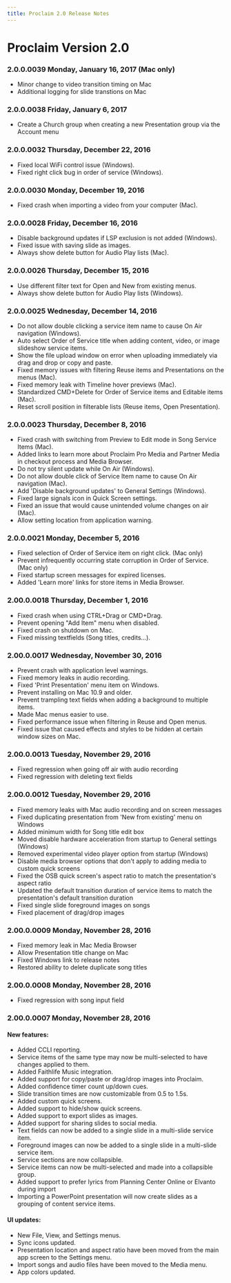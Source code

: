 ```yaml
---
title: Proclaim 2.0 Release Notes
---
```


# Proclaim Version 2.0

### 2.0.0.0039 Monday, January 16, 2017 (Mac only)
* Minor change to video transition timing on Mac
* Additional logging for slide transtions on Mac

### 2.0.0.0038 Friday, January 6, 2017
* Create a Church group when creating a new Presentation group via the Account menu

### 2.0.0.0032 Thursday, December 22, 2016
* Fixed local WiFi control issue (Windows).
* Fixed right click bug in order of service (Windows).

### 2.0.0.0030 Monday, December 19, 2016
* Fixed crash when importing a video from your computer (Mac).

### 2.0.0.0028 Friday, December 16, 2016
* Disable background updates if LSP exclusion is not added (Windows).
* Fixed issue with saving slide as images.
* Always show delete button for Audio Play lists (Mac).

### 2.0.0.0026 Thursday, December 15, 2016
* Use different filter text for Open and New from existing menus.
* Always show delete button for Audio Play lists (Windows).

### 2.0.0.0025 Wednesday, December 14, 2016
* Do not allow double clicking a service item name to cause On Air navigation (Windows).
* Auto select Order of Service title when adding content, video, or image slideshow service items.
* Show the file upload window on error when uploading immediately via drag and drop or copy and paste.
* Fixed memory issues with filtering Reuse items and Presentations on the menus (Mac).
* Fixed memory leak with Timeline hover previews (Mac).
* Standardized CMD+Delete for Order of Service items and Editable items (Mac).
* Reset scroll position in filterable lists (Reuse items, Open Presentation).

### 2.0.0.0023 Thursday, December 8, 2016
* Fixed crash with switching from Preview to Edit mode in Song Service Items (Mac).
* Added links to learn more about Proclaim Pro Media and Partner Media in checkout process and Media Browser.
* Do not try silent update while On Air (Windows).
* Do not allow double click of Service Item name to cause On Air navigation (Mac).
* Add 'Disable background updates' to General Settings (Windows).
* Fixed large signals icon in Quick Screen settings.
* Fixed an issue that would cause unintended volume changes on air (Mac).
* Allow setting location from application warning.

### 2.0.0.0021 Monday, December 5, 2016
* Fixed selection of Order of Service item on right click. (Mac only)
* Prevent infrequently occurring state corruption in Order of Service. (Mac only)
* Fixed startup screen messages for expired licenses.
* Added 'Learn more' links for store items in Media Browser.

### 2.00.0.0018 Thursday, December 1, 2016
* Fixed crash when using CTRL+Drag or CMD+Drag.
* Prevent opening "Add Item" menu when disabled.
* Fixed crash on shutdown on Mac.
* Fixed missing textfields (Song titles, credits...).

### 2.00.0.0017 Wednesday, November 30, 2016
* Prevent crash with application level warnings.
* Fixed memory leaks in audio recording.
* Fixed 'Print Presentation' menu item on Windows.
* Prevent installing on Mac 10.9 and older.
* Prevent trampling text fields when adding a background to multiple items.
* Made Mac menus easier to use.
* Fixed performance issue when filtering in Reuse and Open menus.
* Fixed issue that caused effects and styles to be hidden at certain window sizes on Mac.

### 2.00.0.0013 Tuesday, November 29, 2016
* Fixed regression when going off air with audio recording
* Fixed regression with deleting text fields

### 2.00.0.0012 Tuesday, November 29, 2016
* Fixed memory leaks with Mac audio recording and on screen messages
* Fixed duplicating presentation from 'New from existing' menu on Windows
* Added minimum width for Song title edit box
* Moved disable hardware acceleration from startup to General settings (Windows)
* Removed experimental video player option from startup (Windows)
* Disable media browser options that don't apply to adding media to custom quick screens
* Fixed the OSB quick screen's aspect ratio to match the presentation's aspect ratio
* Updated the default transition duration of service items to match the presentation's default transition duration
* Fixed single slide foreground images on songs
* Fixed placement of drag/drop images

### 2.00.0.0009 Monday, November 28, 2016
* Fixed memory leak in Mac Media Browser
* Allow Presentation title change on Mac
* Fixed Windows link to release notes
* Restored ability to delete duplicate song titles

### 2.00.0.0008 Monday, November 28, 2016
* Fixed regression with song input field

### 2.00.0.0007 Monday, November 28, 2016

#### New features:
* Added CCLI reporting.
* Service items of the same type may now be multi-selected to have changes applied to them.
* Added Faithlife Music integration.
* Added support for copy/paste or drag/drop images into Proclaim.
* Added confidence timer count up/down cues.
* Slide transition times are now customizable from 0.5 to 1.5s.
* Added custom quick screens.
* Added support to hide/show quick screens.
* Added support to export slides as images.
* Added support for sharing slides to social media.
* Text fields can now be added to a single slide in a multi-slide service item.
* Foreground images can now be added to a single slide in a multi-slide service item.
* Service sections are now collapsible.
* Service items can now be multi-selected and made into a collapsible group.
* Added support to prefer lyrics from Planning Center Online or Elvanto during import
* Importing a PowerPoint presentation will now create slides as a grouping of content service items.

#### UI updates:
* New File, View, and Settings menus.
* Sync icons updated.
* Presentation location and aspect ratio have been moved from the main app screen to the Settings menu.
* Import songs and audio files have been moved to the Media menu.
* App colors updated.
